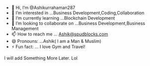 - 👋 Hi, I’m @Ashikurrahaman287
- 👀 I’m interested in ...Business Development,Coding,Collaboration
- 🌱 I’m currently learning ...Blockchain Development
- 💞️ I’m looking to collaborate on ...Business Development,Business Management 
- 📫 How to reach me ... Ashik@spudblocks.com
- 😄 Pronouns: ...Ashik( I am a Man & Muslim)
- ⚡ Fun fact: ... I love Gym and Travel!

<!---
Ashikurrahaman287/Ashikurrahaman287 is a ✨ special ✨ repository because its `README.md` (this file) appears on your GitHub profile.
You can click the Preview link to take a look at your changes.
--->

I will add Something More Later. Lol 
